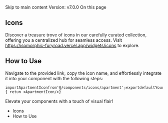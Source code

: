 Skip to main content
Version: v7.0.0
On this page
## Icons​
Discover a treasure trove of icons in our carefully curated collection, offering you a centralized hub for seamless access.
Visit https://isomorphic-furyroad.vercel.app/widgets/icons to explore.
## How to Use​
Navigate to the provided link, copy the icon name, and effortlessly integrate it into your component with the following steps:
```
importApartmentIconfrom'@/components/icons/apartment';exportdefaultYourAwesomeComponent(){ retun <ApartmentIcon/>}
```

Elevate your components with a touch of visual flair!
  * Icons
  * How to Use


